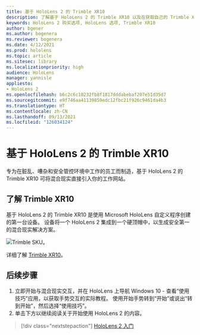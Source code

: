 ```yaml
---
title: 基于 HoloLens 2 的 Trimble XR10
description: 了解基于 HoloLens 2 的 Trimble XR10 以及在获取自己的 Trimble XR10 后要执行哪些操作。
keywords: HoloLens 2 购买选项, HoloLens 选项, Trimble XR10
author: bgener
ms.author: bogenera
ms.reviewer: bogenera
ms.date: 4/12/2021
ms.prod: hololens
ms.topic: article
ms.sitesec: library
ms.localizationpriority: high
audience: HoloLens
manager: yannisle
appliesto:
- HoloLens 2
ms.openlocfilehash: b6c2c6c10232fb8f1817dddabebaf207e51d35d7
ms.sourcegitcommit: e9f746aa41139859edc12fbc21f926c9461da4b3
ms.translationtype: HT
ms.contentlocale: zh-CN
ms.lasthandoff: 09/13/2021
ms.locfileid: "126034124"
---
```

# <a name="trimble-xr10-with-hololens-2"></a>基于 HoloLens 2 的 Trimble XR10

专为在脏乱、嘈杂和安全管控环境中工作的员工而制造，基于 HoloLens 2 的 Trimble XR10 可将混合现实直接引入你的工作网站。

## <a name="learn-about-trimble-xr10"></a>了解 Trimble XR10

基于 HoloLens 2 的 Trimble XR10 是使用 Microsoft HoloLens 自定义程序创建的第一台设备。 设备将一个 HoloLens 2 集成到一个硬顶帽中，以生成安全第一的混合现实解决方案。

![Trimble SKU。](./images/trimble-ed.png)

详细了解 [Trimble XR10](https://fieldtech.trimble.com/en/product/trimble-xr10-with-hololens-2)。

## <a name="next-steps"></a>后续步骤

1. 立即开始与混合现实交互，并在 HoloLens 上导航 Windows 10 - 查看“使用技巧”应用，以获取手势交互的实际教程。 使用开始手势转到“开始”或说出“转到开始”，然后选择“使用技巧”。
1. 单击下方以继续阅读关于开始使用 HoloLens 2 的内容。

> [!div class="nextstepaction"]
> [HoloLens 2 入门](hololens2-basic-usage.md)